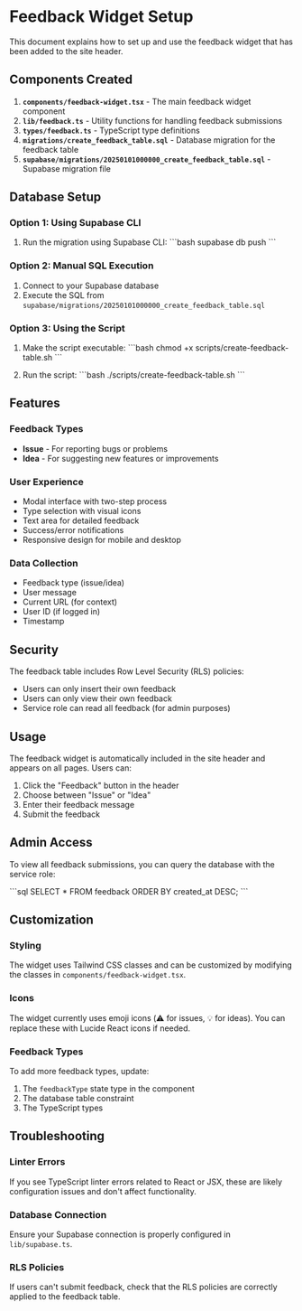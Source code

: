 # Feedback Widget Setup

This document explains how to set up and use the feedback widget that has been added to the site header.

## Components Created

1. **`components/feedback-widget.tsx`** - The main feedback widget component
2. **`lib/feedback.ts`** - Utility functions for handling feedback submissions
3. **`types/feedback.ts`** - TypeScript type definitions
4. **`migrations/create_feedback_table.sql`** - Database migration for the feedback table
5. **`supabase/migrations/20250101000000_create_feedback_table.sql`** - Supabase migration file

## Database Setup

### Option 1: Using Supabase CLI

1. Run the migration using Supabase CLI:
\`\`\`bash
supabase db push
\`\`\`

### Option 2: Manual SQL Execution

1. Connect to your Supabase database
2. Execute the SQL from `supabase/migrations/20250101000000_create_feedback_table.sql`

### Option 3: Using the Script

1. Make the script executable:
\`\`\`bash
chmod +x scripts/create-feedback-table.sh
\`\`\`

2. Run the script:
\`\`\`bash
./scripts/create-feedback-table.sh
\`\`\`

## Features

### Feedback Types
- **Issue** - For reporting bugs or problems
- **Idea** - For suggesting new features or improvements

### User Experience
- Modal interface with two-step process
- Type selection with visual icons
- Text area for detailed feedback
- Success/error notifications
- Responsive design for mobile and desktop

### Data Collection
- Feedback type (issue/idea)
- User message
- Current URL (for context)
- User ID (if logged in)
- Timestamp

## Security

The feedback table includes Row Level Security (RLS) policies:
- Users can only insert their own feedback
- Users can only view their own feedback
- Service role can read all feedback (for admin purposes)

## Usage

The feedback widget is automatically included in the site header and appears on all pages. Users can:

1. Click the "Feedback" button in the header
2. Choose between "Issue" or "Idea"
3. Enter their feedback message
4. Submit the feedback

## Admin Access

To view all feedback submissions, you can query the database with the service role:

\`\`\`sql
SELECT * FROM feedback ORDER BY created_at DESC;
\`\`\`

## Customization

### Styling
The widget uses Tailwind CSS classes and can be customized by modifying the classes in `components/feedback-widget.tsx`.

### Icons
The widget currently uses emoji icons (⚠️ for issues, 💡 for ideas). You can replace these with Lucide React icons if needed.

### Feedback Types
To add more feedback types, update:
1. The `feedbackType` state type in the component
2. The database table constraint
3. The TypeScript types

## Troubleshooting

### Linter Errors
If you see TypeScript linter errors related to React or JSX, these are likely configuration issues and don't affect functionality.

### Database Connection
Ensure your Supabase connection is properly configured in `lib/supabase.ts`.

### RLS Policies
If users can't submit feedback, check that the RLS policies are correctly applied to the feedback table.
